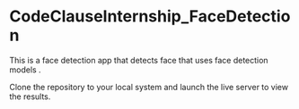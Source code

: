 # CodeClauseInternship_FaceDetection
This is a face detection app that detects face that uses face detection models .

Clone the repository to your local system and launch the live server to view the results.
